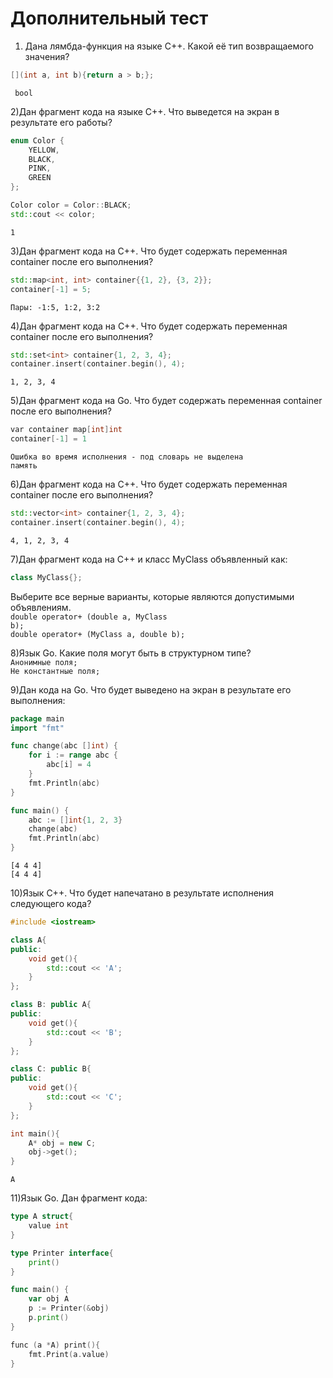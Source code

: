 # Дополнительный тест

1) Дана лямбда-функция на языке С++. Какой её тип возвращаемого значения?
```cpp
[](int a, int b){return a > b;};
```
<code> bool </code>

2)Дан фрагмент кода на языке С++. Что выведется на экран в результате его работы?
```cpp
enum Color {
    YELLOW,
    BLACK,
    PINK,
    GREEN
};

Color color = Color::BLACK;
std::cout << color;
```
<code>1</code>

3)Дан фрагмент кода на С++. Что будет содержать переменная container после его выполнения?
```cpp
std::map<int, int> container{{1, 2}, {3, 2}};
container[-1] = 5;
```
<code>Пары: -1:5, 1:2, 3:2</code>

4)Дан фрагмент кода на С++. Что будет содержать переменная container после его выполнения?
```cpp
std::set<int> container{1, 2, 3, 4};
container.insert(container.begin(), 4);
```
<code>1, 2, 3, 4</code>

5)Дан фрагмент кода на Go. Что будет содержать переменная container после его выполнения?
```cpp
var container map[int]int
container[-1] = 1
```
<code>Ошибка во время исполнения - под словарь не выделена память</code>

6)Дан фрагмент кода на С++. Что будет содержать переменная container после его выполнения?
```cpp
std::vector<int> container{1, 2, 3, 4};
container.insert(container.begin(), 4);
```
<code>4, 1, 2, 3, 4</code>

7)Дан фрагмент кода на С++ и класс MyClass объявленный как:
```cpp
class MyClass{};
```
Выберите все верные варианты, которые являются допустимыми объявлениям.<br>
<code>double operator+ (double a, MyClass b);</code></br>
<code>double operator+ (MyClass a, double b);</code>

8)Язык Go. Какие поля могут быть в структурном типе?</br>
<code>Анонимные поля;</code></br>
<code>Не константные поля;</code>

9)Дан кода на Go. Что будет выведено на экран в результате его выполнения:
```go
package main
import "fmt"

func change(abc []int) {
    for i := range abc {
        abc[i] = 4
    }
    fmt.Println(abc)
}

func main() {
    abc := []int{1, 2, 3}
    change(abc)
    fmt.Println(abc)
}
```
<code>[4 4 4]</code></br>
<code>[4 4 4]</code>

10)Язык С++. Что будет напечатано в результате исполнения следующего кода?
```cpp
#include <iostream>

class A{
public:
    void get(){
        std::cout << 'A';
    }
};

class B: public A{
public:
    void get(){
        std::cout << 'B';
    }
};

class C: public B{
public:
    void get(){
        std::cout << 'C';
    }
};

int main(){
    A* obj = new C;
    obj->get();
}
```
<code>A</code>

11)Язык Go. Дан фрагмент кода:
```go
type A struct{
    value int
}

type Printer interface{
    print()
}

func main() {
    var obj A
    p := Printer(&obj)
    p.print()
}
```
```cpp
func (a *A) print(){
    fmt.Print(a.value)
}
```
